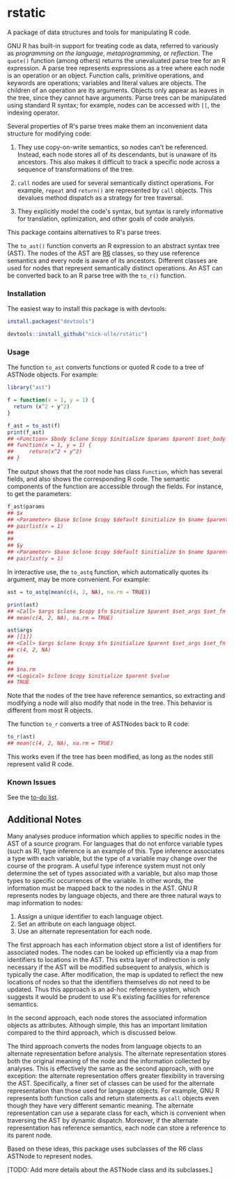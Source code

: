 
<!-- README.md is generated from README.Rmd. Please edit that file -->
rstatic
=======

A package of data structures and tools for manipulating R code.

GNU R has built-in support for treating code as data, referred to variously as *programming on the language*, *metaprogramming*, or *reflection*. The `quote()` function (among others) returns the unevaluated parse tree for an R expression. A parse tree represents expressions as a tree where each node is an operation or an object. Function calls, primitive operations, and keywords are operations; variables and literal values are objects. The children of an operation are its arguments. Objects only appear as leaves in the tree, since they cannot have arguments. Parse trees can be manipulated using standard R syntax; for example, nodes can be accessed with `[[`, the indexing operator.

Several properties of R's parse trees make them an inconvenient data structure for modifying code:

1.  They use copy-on-write semantics, so nodes can't be referenced. Instead, each node stores all of its descendants, but is unaware of its ancestors. This also makes it difficult to track a specific node across a sequence of transformations of the tree.

2.  `call` nodes are used for several semantically distinct operations. For example, `repeat` and `return()` are represented by `call` objects. This devalues method dispatch as a strategy for tree traversal.

3.  They explicitly model the code's syntax, but syntax is rarely informative for translation, optimization, and other goals of code analysis.

This package contains alternatives to R's parse trees.

The `to_ast()` function converts an R expression to an abstract syntax tree (AST). The nodes of the AST are [R6](https://github.com/wch/R6/) classes, so they use reference semantics and every node is aware of its ancestors. Different classes are used for nodes that represent semantically distinct operations. An AST can be converted back to an R parse tree with the `to_r()` function.

### Installation

The easiest way to install this package is with devtools:

``` r
install.packages("devtools")

devtools::install_github("nick-ulle/rstatic")
```

### Usage

The function `to_ast` converts functions or quoted R code to a tree of ASTNode objects. For example:

``` r
library("ast")

f = function(x = 1, y = 1) {
  return (x^2 + y^2)
}

f_ast = to_ast(f)
print(f_ast)
## <Function> $body $clone $copy $initialize $params $parent $set_body $set_params
## function(x = 1, y = 1) {
##     return(x^2 + y^2)
## }
```

The output shows that the root node has class `Function`, which has several fields, and also shows the corresponding R code. The semantic components of the function are accessible through the fields. For instance, to get the parameters:

``` r
f_ast$params
## $x
## <Parameter> $base $clone $copy $default $initialize $n $name $parent $set_default
## pairlist(x = 1) 
## 
## 
## $y
## <Parameter> $base $clone $copy $default $initialize $n $name $parent $set_default
## pairlist(y = 1)
```

In interactive use, the `to_astq` function, which automatically quotes its argument, may be more convenient. For example:

``` r
ast = to_astq(mean(c(4, 2, NA), na.rm = TRUE))

print(ast)
## <Call> $args $clone $copy $fn $initialize $parent $set_args $set_fn
## mean(c(4, 2, NA), na.rm = TRUE)

ast$args
## [[1]]
## <Call> $args $clone $copy $fn $initialize $parent $set_args $set_fn
## c(4, 2, NA) 
## 
## 
## $na.rm
## <Logical> $clone $copy $initialize $parent $value
## TRUE
```

Note that the nodes of the tree have reference semantics, so extracting and modifying a node will also modify that node in the tree. This behavior is different from most R objects.

The function `to_r` converts a tree of ASTNodes back to R code:

``` r
to_r(ast)
## mean(c(4, 2, NA), na.rm = TRUE)
```

This works even if the tree has been modified, as long as the nodes still represent valid R code.

### Known Issues

See the [to-do list](TODO.md).

Additional Notes
----------------

Many analyses produce information which applies to specific nodes in the AST of a source program. For languages that do not enforce variable types (such as R), type inference is an example of this. Type inference associates a type with each variable, but the type of a variable may change over the course of the program. A useful type inference system must not only determine the set of types associated with a variable, but also map those types to specific occurrences of the variable. In other words, the information must be mapped back to the nodes in the AST. GNU R represents nodes by language objects, and there are three natural ways to map information to nodes:

1.  Assign a unique identifier to each language object.
2.  Set an attribute on each language object.
3.  Use an alternate representation for each node.

The first approach has each information object store a list of identifiers for associated nodes. The nodes can be looked up efficiently via a map from identifiers to locations in the AST. This extra layer of indirection is only necessary if the AST will be modified subsequent to analysis, which is typically the case. After modification, the map is updated to reflect the new locations of nodes so that the identifiers themselves do not need to be updated. Thus this approach is an ad-hoc reference system, which suggests it would be prudent to use R's existing facilities for reference semantics.

In the second approach, each node stores the associated information objects as attributes. Although simple, this has an important limitation compared to the third approach, which is discussed below.

The third approach converts the nodes from language objects to an alternate representation before analysis. The alternate representation stores both the original meaning of the node and the information collected by analyses. This is effectively the same as the second approach, with one exception: the alternate representation offers greater flexibility in traversing the AST. Specifically, a finer set of classes can be used for the alternate representation than those used for language objects. For example, GNU R represents both function calls and return statements as `call` objects even though they have very different semantic meaning. The alternate representation can use a separate class for each, which is convenient when traversing the AST by dynamic dispatch. Moreover, if the alternate representation has reference semantics, each node can store a reference to its parent node.

Based on these ideas, this package uses subclasses of the R6 class ASTNode to represent nodes.

\[TODO: Add more details about the ASTNode class and its subclasses.\]
